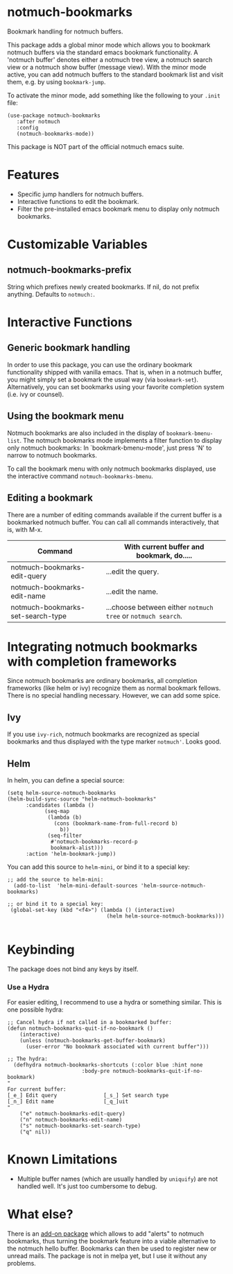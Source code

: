 # notmuch-bookmarks

Bookmark handling for notmuch buffers.

This package adds a global minor mode which allows you to bookmark
 notmuch buffers via the standard emacs bookmark functionality. A
 'notmuch buffer' denotes either a notmuch tree view, a notmuch search
 view or a notmuch show buffer (message view). With the minor mode
 active, you can add notmuch buffers to the standard bookmark list and
 visit them, e.g. by using `bookmark-jump`.

 To activate the minor mode, add something like the following to
 your `.init` file:

```
(use-package notmuch-bookmarks
   :after notmuch
   :config
   (notmuch-bookmarks-mode))
```

 This package is NOT part of the official notmuch emacs suite.

# Features

 - Specific jump handlers for notmuch buffers.
 - Interactive functions to edit the bookmark.
 - Filter the pre-installed emacs bookmark menu to display only
   notmuch bookmarks.

# Customizable Variables

## notmuch-bookmarks-prefix 

String which prefixes newly created bookmarks. If nil, do not prefix
anything. Defaults to `notmuch:`.

# Interactive Functions

## Generic bookmark handling

In order to use this package, you can use the ordinary bookmark
functionality shipped with vanilla emacs. That is, when in a notmuch
buffer, you might simply set a bookmark the usual way (via
`bookmark-set`).  Alternatively, you can set bookmarks using your
favorite completion system (i.e. ivy or counsel).

## Using the bookmark menu

Notmuch bookmarks are also included in the display of
`bookmark-bmenu-list`. The notmuch bookmarks mode implements a filter
function to display only notmuch bookmarks: In `bookmark-bmenu-mode',
just press 'N' to narrow to notmuch bookmarks.

To call the bookmark menu with only notmuch bookmarks displayed, use
the interactive command `notmuch-bookmarks-bmenu`.

## Editing a bookmark

There are a number of editing commands available if the current buffer
is a bookmarked notmuch buffer. You can call all commands
interactively, that is, with M-x. 

| Command                           | With current buffer and bookmark, do.....                 |
|-----------------------------------|----------------------------------------------------------|
| notmuch-bookmarks-edit-query      | ...edit the query.                                        |
| notmuch-bookmarks-edit-name       | ...edit the name.                                            |
| notmuch-bookmarks-set-search-type | ...choose between either `notmuch tree` or `notmuch search`. |

# Integrating notmuch bookmarks with completion frameworks

Since notmuch bookmarks are ordinary bookmarks, all completion
frameworks (like helm or ivy) recognize them as normal bookmark
fellows. There is no special handling necessary. However, we can add
some spice.

## Ivy 

If you use `ivy-rich`, notmuch bookmarks are recognized as special
bookmarks and thus displayed with the type marker `notmuch'`. Looks good.

## Helm

In helm, you can define a special source:

``` emacs-lisp
(setq helm-source-notmuch-bookmarks 
(helm-build-sync-source "helm-notmuch-bookmarks"
	  :candidates (lambda ()
			(seq-map
			 (lambda (b)
			   (cons (bookmark-name-from-full-record b)
				 b))
			 (seq-filter
			  #'notmuch-bookmarks-record-p
			  bookmark-alist)))
	  :action 'helm-bookmark-jump))
```

You can add this source to `helm-mini`, or bind it to a special key:

``` emacs-lisp
;; add the source to helm-mini:
  (add-to-list  'helm-mini-default-sources 'helm-source-notmuch-bookmarks)

;; or bind it to a special key:
 (global-set-key (kbd "<f4>") (lambda () (interactive)
                                (helm helm-source-notmuch-bookmarks)))
					
```

# Keybinding

The package does not bind any keys by itself. 

### Use a Hydra

For easier editing, I recommend to use a hydra or something similar.
This is one possible hydra:

``` emacs-lisp
;; Cancel hydra if not called in a bookmarked buffer:
(defun notmuch-bookmarks-quit-if-no-bookmark ()
    (interactive)
    (unless (notmuch-bookmarks-get-buffer-bookmark)
      (user-error "No bookmark associated with current buffer")))
	  
;; The hydra:
  (defhydra notmuch-bookmarks-shortcuts (:color blue :hint none
						:body-pre notmuch-bookmarks-quit-if-no-bookmark)
"
For current buffer:
[_e_] Edit query               [_s_] Set search type
[_n_] Edit name                [_q_]uit
"
    ("e" notmuch-bookmarks-edit-query)
    ("n" notmuch-bookmarks-edit-name)
    ("s" notmuch-bookmarks-set-search-type)
    ("q" nil))
```

# Known Limitations

 - Multiple buffer names (which are usually handled by `uniquify`) are
   not handled well. It's just too cumbersome to debug.

# What else?

There is an [add-on
package](https://github.com/publicimageltd/notmuch-alerts) which
allows to add "alerts" to notmuch bookmarks, thus turning the bookmark
feature into a viable alternative to the notmuch hello buffer.
Bookmarks can then be used to register new or unread mails. The
package is not in melpa yet, but I use it without any problems.
